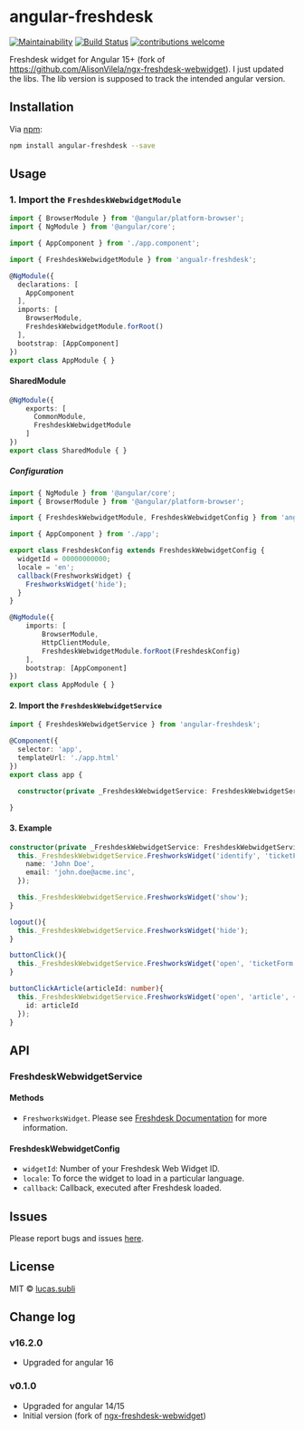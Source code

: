 # angular-freshdesk

[![Maintainability](https://api.codeclimate.com/v1/badges/75bc5877b3bf6939fe44/maintainability)](https://codeclimate.com/github/lucas-subli/angular-freshdesk/maintainability)
[![Build Status](https://travis-ci.org/lucas-subli/angular-freshdesk.svg?branch=master)](https://travis-ci.org/lucas-subli/angular-freshdesk)
[![contributions welcome](https://img.shields.io/badge/contributions-welcome-brightgreen.svg?style=flat)](https://github.com/lucas-subli/angular-freshdesk/issues)

Freshdesk widget for Angular 15+ (fork of https://github.com/AlisonVilela/ngx-freshdesk-webwidget). I just updated the libs.
The lib version is supposed to track the intended angular version.

## Installation

Via [npm](https://www.npmjs.com/package/angular-freshdesk):

```bash
npm install angular-freshdesk --save
```

## Usage

### 1. Import the `FreshdeskWebwidgetModule`

```ts
import { BrowserModule } from '@angular/platform-browser';
import { NgModule } from '@angular/core';

import { AppComponent } from './app.component';

import { FreshdeskWebwidgetModule } from 'angualr-freshdesk';

@NgModule({
  declarations: [
    AppComponent
  ],
  imports: [
    BrowserModule,
    FreshdeskWebwidgetModule.forRoot()
  ],
  bootstrap: [AppComponent]
})
export class AppModule { }
```

#### SharedModule

```ts
@NgModule({
    exports: [
      CommonModule,
      FreshdeskWebwidgetModule
    ]
})
export class SharedModule { }
```

##### Configuration

```ts
import { NgModule } from '@angular/core';
import { BrowserModule } from '@angular/platform-browser';

import { FreshdeskWebwidgetModule, FreshdeskWebwidgetConfig } from 'angular-freshdesk';

import { AppComponent } from './app';

export class FreshdeskConfig extends FreshdeskWebwidgetConfig {
  widgetId = 00000000000;
  locale = 'en';
  callback(FreshworksWidget) {
    FreshworksWidget('hide');
  }
}

@NgModule({
    imports: [
        BrowserModule,
        HttpClientModule,
        FreshdeskWebwidgetModule.forRoot(FreshdeskConfig)
    ],
    bootstrap: [AppComponent]
})
export class AppModule { }
```

#### 2. Import the `FreshdeskWebwidgetService`

```ts
import { FreshdeskWebwidgetService } from 'angular-freshdesk';

@Component({
  selector: 'app',
  templateUrl: './app.html'
})
export class app {

  constructor(private _FreshdeskWebwidgetService: FreshdeskWebwidgetService) { }

}
```

#### 3. Example

```ts
constructor(private _FreshdeskWebwidgetService: FreshdeskWebwidgetService) {
  this._FreshdeskWebwidgetService.FreshworksWidget('identify', 'ticketForm', {
    name: 'John Doe',
    email: 'john.doe@acme.inc',
  });

  this._FreshdeskWebwidgetService.FreshworksWidget('show');
}

logout(){
  this._FreshdeskWebwidgetService.FreshworksWidget('hide');
}
```

```ts
buttonClick(){
  this._FreshdeskWebwidgetService.FreshworksWidget('open', 'ticketForm');
}
```

```ts
buttonClickArticle(articleId: number){
  this._FreshdeskWebwidgetService.FreshworksWidget('open', 'article', {
    id: articleId
  });
}
```

## API

### FreshdeskWebwidgetService

#### Methods

- `FreshworksWidget`. Please see [Freshdesk Documentation](https://developers.freshdesk.com/widget-api) for more information.

#### FreshdeskWebwidgetConfig

- `widgetId`: Number of your Freshdesk Web Widget ID.
- `locale`: To force the widget to load in a particular language.
- `callback`: Callback, executed after Freshdesk loaded.

## Issues

Please report bugs and issues [here](https://github.com/lucas-subli/angular-freshdesk/issues).

## License

MIT © [lucas.subli](https://github.com/lucas-subli)

## Change log

### v16.2.0

- Upgraded for angular 16

### v0.1.0

- Upgraded for angular 14/15
- Initial version (fork of [ngx-freshdesk-webwidget](https://github.com/AlisonVilela/ngx-freshdesk-webwidget))
